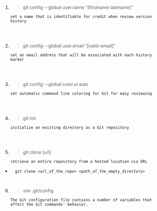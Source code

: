 1. >git config --global user.name “[firstname lastname]”

    `set a name that is identifiable for credit when review version history` 

<br/>
<br/>

2. >git config --global user.email “[valid-email]”

    `set an email address that will be associated with each history marker`

<br/>
<br/>

3. >git config --global color.ui auto

    `set automatic command line coloring for Git for easy reviewing`

<br/>
<br/>

4. >git init 

    `initialize an existing directory as a Git repository`

<br/>
<br/>

5. >git clone [url]

    `retrieve an entire repository from a hosted location via URL`

*       git clone <url_of_the_repo> <path_of_the_empty_directory>

<br/>

6. >vim .git/config

    `The Git configuration file contains a number of variables that affect the Git commands' behavior.`